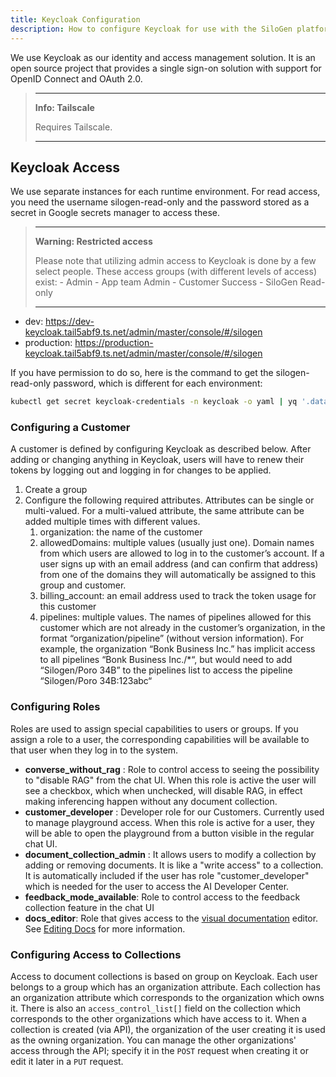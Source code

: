 ```yaml
---
title: Keycloak Configuration
description: How to configure Keycloak for use with the SiloGen platform.
---
```


We use Keycloak as our identity and access management solution. It is an open source project that provides a single sign-on solution with support for OpenID Connect and OAuth 2.0.

> ---
>
> **Info: Tailscale**
>
> Requires Tailscale.
>
> ---

## Keycloak Access

We use separate instances for each runtime environment. For read access, you need the username silogen-read-only and the password stored as a secret in Google secrets manager to access these.

> ---
>
> **Warning: Restricted access**
>
> Please note that utilizing admin access to Keycloak is done by a few select people. These access groups (with different levels of access) exist: - Admin - App team Admin - Customer Success - SiloGen Read-only
>
> ---

- dev: https://dev-keycloak.tail5abf9.ts.net/admin/master/console/#/silogen
- production: https://production-keycloak.tail5abf9.ts.net/admin/master/console/#/silogen

If you have permission to do so, here is the command to get the silogen-read-only password, which is different for each environment:

```bash
kubectl get secret keycloak-credentials -n keycloak -o yaml | yq '.data.KEYCLOAK_ADMIN_PASSWORD' | base64 -d
```

### Configuring a Customer

A customer is defined by configuring Keycloak as described below. After adding or changing anything in Keycloak, users will have to renew their tokens by logging out and logging in for changes to be applied.

1. Create a group
2. Configure the following required attributes. Attributes can be single or multi-valued. For a multi-valued attribute, the same attribute can be added multiple times with different values.
   1. organization: the name of the customer
   2. allowedDomains: multiple values (usually just one). Domain names from which users are allowed to log in to the customer’s account. If a user signs up with an email address (and can confirm that address) from one of the domains they will automatically be assigned to this group and customer.
   3. billing_account: an email address used to track the token usage for this customer
   4. pipelines: multiple values. The names of pipelines allowed for this customer which are not already in the customer’s organization, in the format “organization/pipeline” (without version information). For example, the organization “Bonk Business Inc.” has implicit access to all pipelines “Bonk Business Inc./\*“, but would need to add “Silogen/Poro 34B” to the pipelines list to access the pipeline “Silogen/Poro 34B:123abc“

### Configuring Roles

Roles are used to assign special capabilities to users or groups. If you assign a role to a user, the corresponding capabilities will be available to that user when they log in to the system.

- **converse_without_rag** : Role to control access to seeing the possibility to "disable RAG" from the chat UI. When this role is active the user will see a checkbox, which when unchecked, will disable RAG, in effect making inferencing happen without any document collection.
- **customer_developer** : Developer role for our Customers. Currently used to manage playground access. When this role is active for a user, they will be able to open the playground from a button visible in the regular chat UI.
- **document_collection_admin** : It allows users to modify a collection by adding or removing documents. It is like a "write access" to a collection. It is automatically included if the user has role "customer_developer" which is needed for the user to access the AI Developer Center.
- **feedback_mode_available**: Role to control access to the feedback collection feature in the chat UI
- **docs_editor**: Role that gives access to the [visual documentation](https://internal-docs.services.silogen.ai/admin) editor. See [Editing Docs](basics/editing-docs.md) for more information.

### Configuring Access to Collections

Access to document collections is based on group on Keycloak. Each user belongs to a group which has an organization attribute. Each collection has an organization attribute which corresponds to the organization which owns it. There is also an `access_control_list[]` field on the collection which corresponds to the other organizations which have access to it. When a collection is created (via API), the organization of the user creating it is used as the owning organization. You can manage the other organizations' access through the API; specify it in the `POST` request when creating it or edit it later in a `PUT` request.
